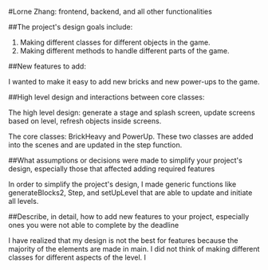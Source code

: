 #Lorne Zhang: frontend, backend, and all other functionalities

##The project's design goals include:
1. Making different classes for different objects in the game.
2. Making different methods to handle different parts of the game.

##New features to add:

I wanted to make it easy to add new bricks and new power-ups to the game.

##High level design and interactions between core classes:

The high level design: generate a stage and splash screen, update screens based on level, refresh objects inside screens.

The core classes: BrickHeavy and PowerUp. These two classes are added into the scenes and are updated in the step function.

##What assumptions or decisions were made to simplify your project's design, especially those that affected adding required features

In order to simplify the project's design, I made generic functions like generateBlocks2, Step, and setUpLevel that are able to update and initiate all levels.

##Describe, in detail, how to add new features to your project, especially ones you were not able to complete by the deadline

I have realized that my design is not the best for features because the majority of the elements are made in main. I did not think of making different classes for different aspects of the level. I 